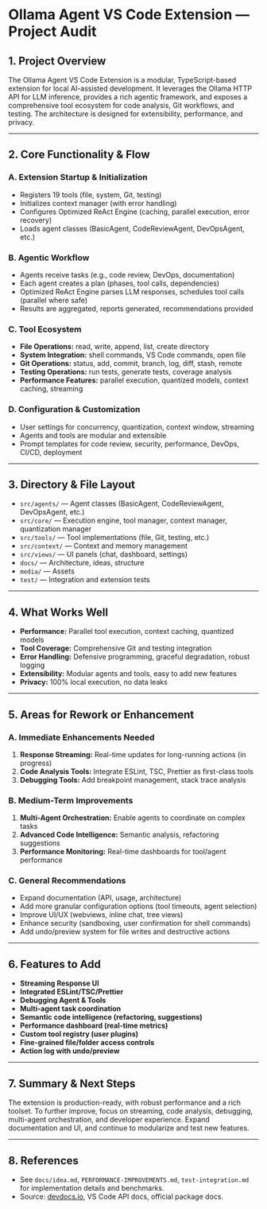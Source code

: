 # Ollama Agent VS Code Extension — Project Audit

## 1. Project Overview

The Ollama Agent VS Code Extension is a modular, TypeScript-based extension for local AI-assisted development. It leverages the Ollama HTTP API for LLM inference, provides a rich agentic framework, and exposes a comprehensive tool ecosystem for code analysis, Git workflows, and testing. The architecture is designed for extensibility, performance, and privacy.

---

## 2. Core Functionality & Flow

### A. **Extension Startup & Initialization**

- Registers 19 tools (file, system, Git, testing)
- Initializes context manager (with error handling)
- Configures Optimized ReAct Engine (caching, parallel execution, error recovery)
- Loads agent classes (BasicAgent, CodeReviewAgent, DevOpsAgent, etc.)

### B. **Agentic Workflow**

- Agents receive tasks (e.g., code review, DevOps, documentation)
- Each agent creates a plan (phases, tool calls, dependencies)
- Optimized ReAct Engine parses LLM responses, schedules tool calls (parallel where safe)
- Results are aggregated, reports generated, recommendations provided

### C. **Tool Ecosystem**

- **File Operations:** read, write, append, list, create directory
- **System Integration:** shell commands, VS Code commands, open file
- **Git Operations:** status, add, commit, branch, log, diff, stash, remote
- **Testing Operations:** run tests, generate tests, coverage analysis
- **Performance Features:** parallel execution, quantized models, context caching, streaming

### D. **Configuration & Customization**

- User settings for concurrency, quantization, context window, streaming
- Agents and tools are modular and extensible
- Prompt templates for code review, security, performance, DevOps, CI/CD, deployment

---

## 3. Directory & File Layout

- `src/agents/` — Agent classes (BasicAgent, CodeReviewAgent, DevOpsAgent, etc.)
- `src/core/` — Execution engine, tool manager, context manager, quantization manager
- `src/tools/` — Tool implementations (file, Git, testing, etc.)
- `src/context/` — Context and memory management
- `src/views/` — UI panels (chat, dashboard, settings)
- `docs/` — Architecture, ideas, structure
- `media/` — Assets
- `test/` — Integration and extension tests

---

## 4. What Works Well

- **Performance:** Parallel tool execution, context caching, quantized models
- **Tool Coverage:** Comprehensive Git and testing integration
- **Error Handling:** Defensive programming, graceful degradation, robust logging
- **Extensibility:** Modular agents and tools, easy to add new features
- **Privacy:** 100% local execution, no data leaks

---

## 5. Areas for Rework or Enhancement

### A. **Immediate Enhancements Needed**

1. **Response Streaming:** Real-time updates for long-running actions (in progress)
2. **Code Analysis Tools:** Integrate ESLint, TSC, Prettier as first-class tools
3. **Debugging Tools:** Add breakpoint management, stack trace analysis

### B. **Medium-Term Improvements**

1. **Multi-Agent Orchestration:** Enable agents to coordinate on complex tasks
2. **Advanced Code Intelligence:** Semantic analysis, refactoring suggestions
3. **Performance Monitoring:** Real-time dashboards for tool/agent performance

### C. **General Recommendations**

- Expand documentation (API, usage, architecture)
- Add more granular configuration options (tool timeouts, agent selection)
- Improve UI/UX (webviews, inline chat, tree views)
- Enhance security (sandboxing, user confirmation for shell commands)
- Add undo/preview system for file writes and destructive actions

---

## 6. Features to Add

- **Streaming Response UI**
- **Integrated ESLint/TSC/Prettier**
- **Debugging Agent & Tools**
- **Multi-agent task coordination**
- **Semantic code intelligence (refactoring, suggestions)**
- **Performance dashboard (real-time metrics)**
- **Custom tool registry (user plugins)**
- **Fine-grained file/folder access controls**
- **Action log with undo/preview**

---

## 7. Summary & Next Steps

The extension is production-ready, with robust performance and a rich toolset. To further improve, focus on streaming, code analysis, debugging, multi-agent orchestration, and developer experience. Expand documentation and UI, and continue to modularize and test new features.

---

## 8. References

- See `docs/idea.md`, `PERFORMANCE-IMPROVEMENTS.md`, `test-integration.md` for implementation details and benchmarks.
- Source: [devdocs.io](https://devdocs.io), VS Code API docs, official package docs.
